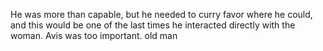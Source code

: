 He was more than capable, but he needed to curry favor where he could, and this would be one of the last times he interacted directly with the woman.
 Avis was too important.
 old man